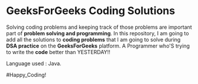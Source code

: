 # GeeksForGeeks Coding Solutions
Solving coding problems and keeping track of those problems are important part of **problem solving and programming**. In this repository, I am going to add all the solutions to **coding problems** that I am going to solve during **DSA practice** on the **GeeksForGeeks** platform.
A Programmer who'S trying to write the **code** better than YESTERDAY!!

Language used : Java.

#Happy_Coding!
